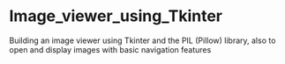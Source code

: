 # Image_viewer_using_Tkinter
Building an image viewer using Tkinter and the PIL (Pillow) library, also to open and display images with basic navigation features
